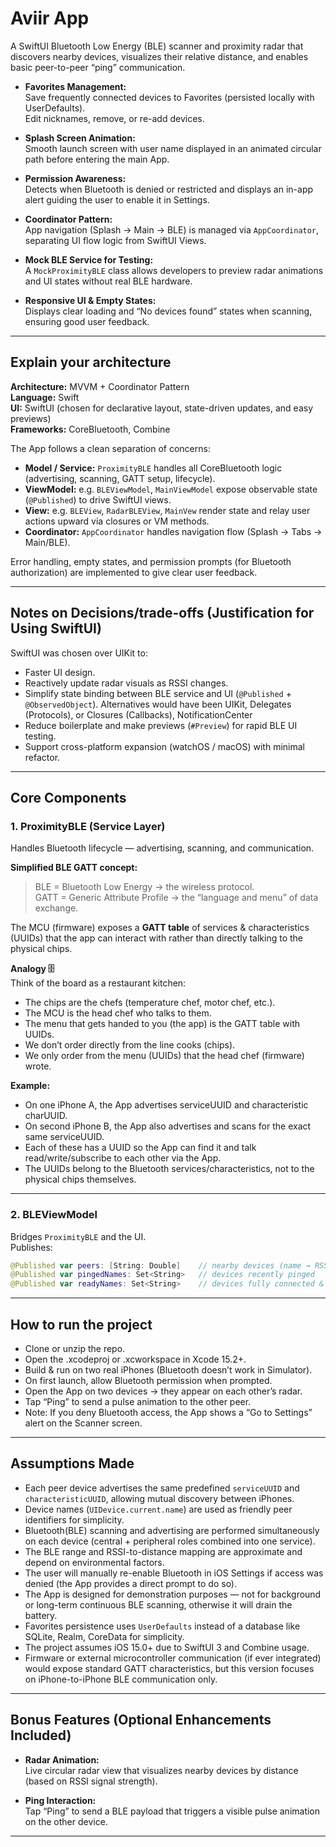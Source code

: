 # Aviir App

A SwiftUI Bluetooth Low Energy (BLE) scanner and proximity radar that discovers nearby devices, visualizes their relative distance, and enables basic peer-to-peer “ping” communication.

- **Favorites Management:**  
  Save frequently connected devices to Favorites (persisted locally with UserDefaults).  
  Edit nicknames, remove, or re-add devices.

- **Splash Screen Animation:**  
  Smooth launch screen with user name displayed in an animated circular path before entering the main App.

- **Permission Awareness:**  
  Detects when Bluetooth is denied or restricted and displays an in-app alert guiding the user to enable it in Settings.

- **Coordinator Pattern:**  
  App navigation (Splash → Main → BLE) is managed via `AppCoordinator`, separating UI flow logic from SwiftUI Views.

- **Mock BLE Service for Testing:**  
  A `MockProximityBLE` class allows developers to preview radar animations and UI states without real BLE hardware.

- **Responsive UI & Empty States:**  
  Displays clear loading and “No devices found” states when scanning, ensuring good user feedback.


---

## Explain your architecture

**Architecture:** MVVM + Coordinator Pattern  
**Language:** Swift  
**UI:** SwiftUI (chosen for declarative layout, state-driven updates, and easy previews)  
**Frameworks:** CoreBluetooth, Combine  

The App follows a clean separation of concerns:
- **Model / Service:** `ProximityBLE` handles all CoreBluetooth logic (advertising, scanning, GATT setup, lifecycle).
- **ViewModel:** e.g. `BLEViewModel`, `MainViewModel` expose observable state (`@Published`) to drive SwiftUI views.
- **View:** e.g. `BLEView`, `RadarBLEView`, `MainVew` render state and relay user actions upward via closures or VM methods.
- **Coordinator:** `AppCoordinator` handles navigation flow (Splash → Tabs → Main/BLE).

Error handling, empty states, and permission prompts (for Bluetooth authorization) are implemented to give clear user feedback.

---

## Notes on Decisions/trade-offs (Justification for Using SwiftUI)

SwiftUI was chosen over UIKit to:
- Faster UI design.
- Reactively update radar visuals as RSSI changes.
- Simplify state binding between BLE service and UI (`@Published` + `@ObservedObject`). Alternatives would have been UIKit, Delegates (Protocols), or Closures (Callbacks), NotificationCenter
- Reduce boilerplate and make previews (`#Preview`) for rapid BLE UI testing.
- Support cross-platform expansion (watchOS / macOS) with minimal refactor.

---

## Core Components

### **1. ProximityBLE (Service Layer)**
Handles Bluetooth lifecycle — advertising, scanning, and communication.

**Simplified BLE GATT concept:**
> BLE = Bluetooth Low Energy → the wireless protocol.  
> GATT = Generic Attribute Profile → the “language and menu” of data exchange.

The MCU (firmware) exposes a **GATT table** of services & characteristics (UUIDs) that the app can interact with rather than directly talking to the physical chips.

**Analogy 🗄️**  
Think of the board as a restaurant kitchen:
- The chips are the chefs (temperature chef, motor chef, etc.).
- The MCU is the head chef who talks to them.
- The menu that gets handed to you (the app) is the GATT table with UUIDs.
- We don’t order directly from the line cooks (chips).
- We only order from the menu (UUIDs) that the head chef (firmware) wrote.

**Example:**

- On one iPhone A, the App advertises serviceUUID and characteristic charUUID.
- On second iPhone B, the App also advertises and scans for the exact same serviceUUID.
- Each of these has a UUID so the App can find it and talk read/write/subscribe to each other via the App.
- The UUIDs belong to the Bluetooth services/characteristics, not to the physical chips themselves.

---

### **2. BLEViewModel**
Bridges `ProximityBLE` and the UI.  
Publishes:
```swift
@Published var peers: [String: Double]    // nearby devices (name → RSSI)
@Published var pingedNames: Set<String>   // devices recently pinged
@Published var readyNames: Set<String>    // devices fully connected & ready
```

--- 


## How to run the project
- Clone or unzip the repo.
- Open the .xcodeproj or .xcworkspace in Xcode 15.2+.
- Build & run on two real iPhones (Bluetooth doesn’t work in Simulator).
- On first launch, allow Bluetooth permission when prompted.
- Open the App on two devices → they appear on each other’s radar.
- Tap “Ping” to send a pulse animation to the other peer.
- Note: If you deny Bluetooth access, the App shows a “Go to Settings” alert on the Scanner screen.

---

## Assumptions Made

- Each peer device advertises the same predefined `serviceUUID` and `characteristicUUID`, allowing mutual discovery between iPhones.
- Device names (`UIDevice.current.name`) are used as friendly peer identifiers for simplicity.
- Bluetooth(BLE) scanning and advertising are performed simultaneously on each device (central + peripheral roles combined into one service).
- The BLE range and RSSI-to-distance mapping are approximate and depend on environmental factors.
- The user will manually re-enable Bluetooth in iOS Settings if access was denied (the App provides a direct prompt to do so).
- The App is designed for demonstration purposes — not for background or long-term continuous BLE scanning, otherwise it will drain the battery.
- Favorites persistence uses `UserDefaults` instead of a database like SQLite, Realm, CoreData for simplicity.
- The project assumes iOS 15.0+ due to SwiftUI 3 and Combine usage.
- Firmware or external microcontroller communication (if ever integrated) would expose standard GATT characteristics, but this version focuses on iPhone-to-iPhone BLE communication only.

---

## Bonus Features (Optional Enhancements Included)

- **Radar Animation:**  
  Live circular radar view that visualizes nearby devices by distance (based on RSSI signal strength).

- **Ping Interaction:**  
  Tap “Ping” to send a BLE payload that triggers a visible pulse animation on the other device.


---


